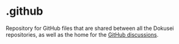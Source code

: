 # .github

Repository for GitHub files that are shared between all the Dokusei repositories, as well as the home for the [GitHub discussions](https://github.com/orgs/DokuseiDev/discussions).
